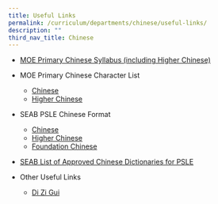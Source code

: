 ```yaml
---
title: Useful Links
permalink: /curriculum/departments/chinese/useful-links/
description: ""
third_nav_title: Chinese
---
```

<ul>
<li><a href="https://www.moe.gov.sg/docs/default-source/document/education/syllabuses/mother-tongue-languages/files/chinese-primary-2015.pdf" target="_blank" rel="noopener">MOE Primary Chinese Syllabus (including Higher Chinese)</a></li>
</ul>
<ul>
<li>MOE Primary Chinese Character List</li>
<ul>
<li><a href="/files/Happy%20Partner%20Primary%20School%20Chinese%20Character%20List.pdf" target="_blank" rel="noopener">Chinese</a></li>
<li><a href="/files/Happy%20Partner%20Primary%20School%20Higher%20Chinese%20Character%20List.pdf" target="_blank" rel="noopener">Higher Chinese</a></li>
</ul>
</ul>
<ul>
<li>SEAB PSLE Chinese Format</li>
<ul>
<li><a href="https://www.seab.gov.sg/content/syllabus/PSLE/2017_PSLE_Subject_info/0005_2017.pdf" target="_blank" rel="noopener">Chinese</a></li>
<li><a href="https://www.seab.gov.sg/content/syllabus/PSLE/2017_PSLE_Subject_info/0015_2017.pdf" target="_blank" rel="noopener">Higher Chinese</a></li>
<li><a href="https://www.seab.gov.sg/content/syllabus/PSLE/2017_PSLE_Subject_info/0025_2017.pdf" target="_blank" rel="noopener">Foundation Chinese</a></li>
</ul>
</ul>
<ul>
<li><a href="/files//list_of_dictionaries_for_examination.pdf" target="_blank" rel="noopener">SEAB List of Approved Chinese Dictionaries for PSLE</a></li>
</ul>
<ul>
<li>Other Useful Links</li>
<ul>
<li><a href="https://sites.google.com/a/dizigui.org.sg/english/home" target="_blank" rel="noopener">Di Zi Gui</a></li>
</ul>
</ul>
